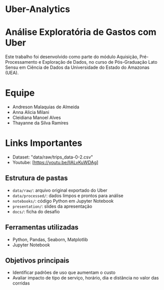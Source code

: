 # Uber-Analytics

# Análise Exploratória de Gastos com Uber

Este trabalho foi desenvolvido como parte do módulo Aquisição, Pré-Processamento e Exploração de Dados, no curso de Pós-Graduação Lato Sensu em Ciência de Dados da Universidade do Estado do Amazonas (UEA).

# Equipe

- Andreson Malaquias de Almeida
- Anna Alicia Milani
- Cleidiana Manoel Alves
- Thayanne da Silva Ramires

# Links Importantes

- Dataset: "data/raw/trips_data-0-2.csv"
- Youtube: [https://youtu.be/llALvKuWDAg] 

## Estrutura de pastas

- `data/raw/`: arquivo original exportado do Uber
- `data/processed/`: dados limpos e prontos para análise
- `notebooks/`: código Python em Jupyter Notebook
- `presentation/`: slides da apresentação
- `docs/`: ficha do desafio

## Ferramentas utilizadas

- Python, Pandas, Seaborn, Matplotlib
- Jupyter Notebook

## Objetivos principais

- Identificar padrões de uso que aumentam o custo
- Avaliar impacto de tipo de serviço, horário, dia e distância no valor das corridas
